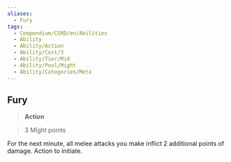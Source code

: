 ```yaml
---
aliases:
  - Fury
tags:
  - Compendium/CSRD/en/Abilities
  - Ability
  - Ability/Action
  - Ability/Cost/3
  - Ability/Tier/Mid
  - Ability/Pool/Might
  - Ability/Categories/Meta
---
```

  
    
## Fury    
>**Action**    
>3 Might points  
    
For the next minute, all melee attacks you make inflict 2 additional points of damage. Action to initiate.